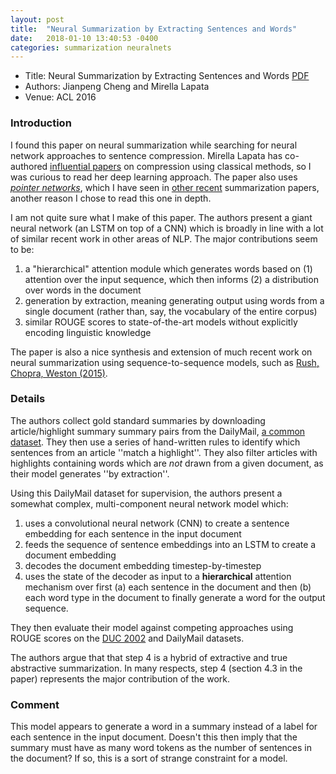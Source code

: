 ```yaml
---
layout: post
title:  "Neural Summarization by Extracting Sentences and Words"
date:   2018-01-10 13:40:53 -0400
categories: summarization neuralnets
---
```

* Title: Neural Summarization by Extracting Sentences and Words [PDF](https://arxiv.org/pdf/1603.07252.pdf)
* Authors: Jianpeng Cheng and Mirella Lapata
* Venue: ACL 2016

### Introduction

I found this paper on neural summarization while searching for neural network approaches
to sentence compression. Mirella Lapata has co-authored [influential papers](http://www.jair.org/media/2433/live-2433-3731-jair.pdf)
on compression using classical methods, so I was curious to read her deep learning approach.
The paper also uses [*pointer networks*](https://arxiv.org/abs/1506.03134), which I have seen in
[other recent](https://arxiv.org/abs/1704.04368) summarization papers, another reason I chose to read this one in depth.

I am not quite sure what I make of this paper. The authors present a giant neural network (an LSTM on top of a CNN) which is broadly in line with a lot of similar recent work in other areas of NLP. The major contributions seem to be:
  1. a "hierarchical" attention module which generates words based on (1) attention over the input sequence, which then informs (2) a distribution over words in the document
  2. generation by extraction, meaning generating output using words from a single document (rather than, say, the vocabulary of the entire corpus)
  3. similar ROUGE scores to state-of-the-art models without explicitly encoding linguistic knowledge

The paper is also a nice synthesis and extension of much recent work on neural summarization using sequence-to-sequence models, such as [Rush, Chopra, Weston (2015)](https://arxiv.org/pdf/1509.00685.pdf).

### Details

The authors collect gold standard summaries by downloading article/highlight summary summary pairs from the DailyMail, [a common dataset](https://arxiv.org/pdf/1606.02858.pdf). They then use a series of hand-written rules to identify which sentences from an article ''match a highlight''. They also filter articles with highlights containing words which are *not* drawn from a given document, as their model generates ''by extraction''.

Using this DailyMail dataset for supervision, the authors present a somewhat complex, multi-component neural network model which:

1.  uses a convolutional neural network (CNN) to create a sentence embedding for each sentence in the input document
2. feeds the sequence of sentence embeddings into an LSTM to create a document embedding
3. decodes the document embedding timestep-by-timestep
4. uses the state of the decoder as input to a **hierarchical** attention mechanism over first (a) each sentence in the document and then (b) each word type in the document to finally generate a word for the output sequence.

They then evaluate their model against competing approaches using ROUGE scores on the [DUC 2002](http://duc.nist.gov/) and DailyMail datasets.

The authors argue that that step 4 is a hybrid of extractive and true abstractive summarization. In many respects, step 4 (section 4.3 in the paper) represents the major contribution of the work.

### Comment
This model appears to generate a word in a summary instead of a label for each sentence in the input document. Doesn't this then imply that the summary must have as many word tokens as the number of sentences in the document? If so, this is a sort of strange constraint for a model.
